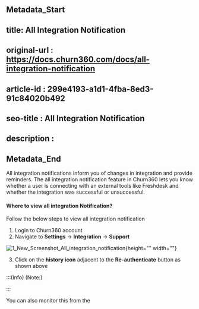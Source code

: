 ## Metadata_Start
## title: All Integration Notification
## original-url : https://docs.churn360.com/docs/all-integration-notification
## article-id : 299e4193-a1d1-4fba-8ed3-91c84020b492
## seo-title : All Integration Notification
## description : 
## Metadata_End
All integration notifications inform you of changes in integration and provide reminders. The all integration notification feature in Churn360 lets you know whether a user is connecting with an external tools like Freshdesk and whether the integration was successful or unsuccessful.

#### Where to view all integration Notification?
Follow the below steps to view all integration notification
1. Login to Churn360 account 
2. Navigate to **Settings** → **Integration** → **Support** 

![1_New_Screenshot_All_integration_notification](https://cdn.document360.io/b618a27d-7a6e-4dfb-84d1-30d3ef656644/Images/Documentation/1_New_Screenshot_All_integration_notification.png){height="" width=""}

3. Click on the **history icon** adjacent to  the **Re-authenticate** button as shown above

:::(Info) (Note:)

:::

You can also monitor this from the 

